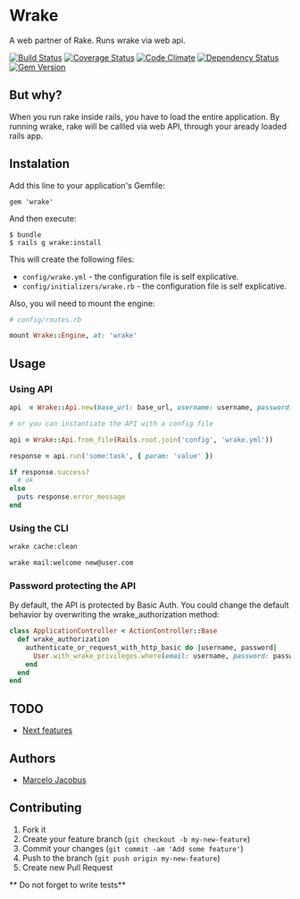 # Wrake

A web partner of Rake. Runs wrake via web api.

[![Build Status](https://travis-ci.org/mjacobus/wrake.png?branch=master)](https://travis-ci.org/mjacobus/wrake)
[![Coverage Status](https://coveralls.io/repos/mjacobus/wrake/badge.png)](https://coveralls.io/r/mjacobus/wrake)
[![Code Climate](https://codeclimate.com/github/mjacobus/wrake.png)](https://codeclimate.com/github/mjacobus/wrake)
[![Dependency Status](https://gemnasium.com/mjacobus/wrake.png)](https://gemnasium.com/mjacobus/wrake)
[![Gem Version](https://badge.fury.io/rb/wrake.png)](http://badge.fury.io/rb/wrake)

## But why?

When you run rake inside rails, you have to load the entire application. By running wrake,
rake will be callled via web API, through your aready loaded rails app.

## Instalation

Add this line to your application's Gemfile:

    gem 'wrake'

And then execute:

    $ bundle
    $ rails g wrake:install

This will create the following files:

- ```config/wrake.yml``` - the configuration file is self explicative.
- ```config/initializers/wrake.rb``` - the configuration file is self explicative.

Also, you wil need to mount the engine:

```ruby
# config/routes.rb

mount Wrake::Engine, at: 'wrake'
```

## Usage

### Using API
```ruby
api  = Wrake::Api.new(base_url: base_url, username: username, password: password)

# or you can instantiate the API with a config file

api = Wrake::Api.from_file(Rails.root.join('config', 'wrake.yml'))

response = api.run('some:task', { param: 'value' })

if response.success?
  # ok
else
  puts response.error_message
end
```

### Using the CLI

```bash
wrake cache:clean

wrake mail:welcome new@user.com
```

### Password protecting the API

By default, the API is protected by Basic Auth. You could change the default behavior
by overwriting the wrake_authorization method:

```ruby
class ApplicationController < ActionController::Base
  def wrake_authorization
    authenticate_or_request_with_http_basic do |username, password|
      User.with_wrake_privileges.where(email: username, password: password).first!
    end
  end
end
```


## TODO

- [Next features](https://github.com/mjacobus/wrake/issues?labels=enhancement&page=1&state=open)

## Authors

- [Marcelo Jacobus](https://github.com/mjacobus)

## Contributing

1. Fork it
2. Create your feature branch (`git checkout -b my-new-feature`)
3. Commit your changes (`git commit -am 'Add some feature'`)
4. Push to the branch (`git push origin my-new-feature`)
5. Create new Pull Request

** Do not forget to write tests**
